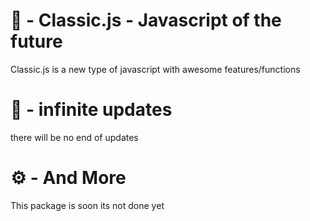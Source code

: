 # 📕 - Classic.js - Javascript of the future
Classic.js is a new type of javascript with awesome features/functions
# 📝 - infinite updates
there will be no end of updates
# ⚙️ - And More
This package is soon its not done yet
